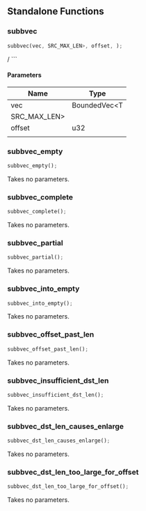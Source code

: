## Standalone Functions

### subbvec

```rust
subbvec(vec, SRC_MAX_LEN>, offset, );
```

/ ```

#### Parameters
| Name | Type |
| --- | --- |
| vec | BoundedVec&lt;T |
| SRC_MAX_LEN&gt; |  |
| offset | u32 |
|  |  |

### subbvec_empty

```rust
subbvec_empty();
```

Takes no parameters.

### subbvec_complete

```rust
subbvec_complete();
```

Takes no parameters.

### subbvec_partial

```rust
subbvec_partial();
```

Takes no parameters.

### subbvec_into_empty

```rust
subbvec_into_empty();
```

Takes no parameters.

### subbvec_offset_past_len

```rust
subbvec_offset_past_len();
```

Takes no parameters.

### subbvec_insufficient_dst_len

```rust
subbvec_insufficient_dst_len();
```

Takes no parameters.

### subbvec_dst_len_causes_enlarge

```rust
subbvec_dst_len_causes_enlarge();
```

Takes no parameters.

### subbvec_dst_len_too_large_for_offset

```rust
subbvec_dst_len_too_large_for_offset();
```

Takes no parameters.

